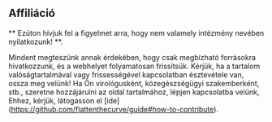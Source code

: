 ## Affiliáció
 ** Ezúton hívjuk fel a figyelmet arra, hogy nem valamely intézmény nevében nyilatkozunk! **. 

 Mindent megteszünk annak érdekében, hogy csak megbízható forrásokra hivatkozzunk, és a webhelyet folyamatosan frissítsük. Kérjük, ha a tartalom valóságtartalmával vagy frissességével kapcsolatban észtevétele van, ossza meg velünk! Ha Ön  virológusként,  közegészségügyi szakemberként, stb., szeretne hozzájárulni az oldal tartalmához, lépjen kapcsolatba velünk, Ehhez, kérjük, látogasson el [ide] (https://github.com/flattenthecurve/guide#how-to-contribute). 
